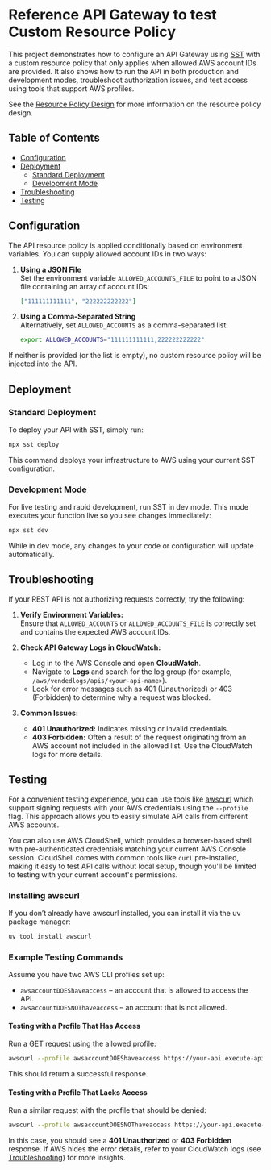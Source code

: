 # Reference API Gateway to test Custom Resource Policy

This project demonstrates how to configure an API Gateway using [SST](https://sst.dev/) with a custom resource policy that only applies when allowed AWS account IDs are provided. It also shows how to run the API in both production and development modes, troubleshoot authorization issues, and test access using tools that support AWS profiles.

See the [Resource Policy Design](./docs/RESOURCE-POLICY-DESIGN.md) for more information on the resource policy design.

## Table of Contents

-   [Configuration](https://chatgpt.com/c/67a37c4b-0480-8012-9b6b-3c8f34d088eb#configuration)
-   [Deployment](https://chatgpt.com/c/67a37c4b-0480-8012-9b6b-3c8f34d088eb#deployment)
    -   [Standard Deployment](https://chatgpt.com/c/67a37c4b-0480-8012-9b6b-3c8f34d088eb#standard-deployment)
    -   [Development Mode](https://chatgpt.com/c/67a37c4b-0480-8012-9b6b-3c8f34d088eb#development-mode)
-   [Troubleshooting](https://chatgpt.com/c/67a37c4b-0480-8012-9b6b-3c8f34d088eb#troubleshooting)
-   [Testing](https://chatgpt.com/c/67a37c4b-0480-8012-9b6b-3c8f34d088eb#testing)

## Configuration

The API resource policy is applied conditionally based on environment variables. You can supply allowed account IDs in two ways:

1.  **Using a JSON File**  
    Set the environment variable `ALLOWED_ACCOUNTS_FILE` to point to a JSON file containing an array of account IDs:
    
    ```json
    ["111111111111", "222222222222"]
    
    ```
    
2.  **Using a Comma-Separated String**  
    Alternatively, set `ALLOWED_ACCOUNTS` as a comma-separated list:
    
    ```bash
    export ALLOWED_ACCOUNTS="111111111111,222222222222"
    
    ```
    

If neither is provided (or the list is empty), no custom resource policy will be injected into the API.

## Deployment

### Standard Deployment

To deploy your API with SST, simply run:

```bash
npx sst deploy

```

This command deploys your infrastructure to AWS using your current SST configuration.

### Development Mode

For live testing and rapid development, run SST in dev mode. This mode executes your function live so you see changes immediately:

```bash
npx sst dev

```

While in dev mode, any changes to your code or configuration will update automatically.

## Troubleshooting

If your REST API is not authorizing requests correctly, try the following:

1.  **Verify Environment Variables:**  
    Ensure that `ALLOWED_ACCOUNTS` or `ALLOWED_ACCOUNTS_FILE` is correctly set and contains the expected AWS account IDs.
    
2.  **Check API Gateway Logs in CloudWatch:**
    
    -   Log in to the AWS Console and open **CloudWatch**.
    -   Navigate to **Logs** and search for the log group (for example, `/aws/vendedlogs/apis/<your-api-name>`).
    -   Look for error messages such as 401 (Unauthorized) or 403 (Forbidden) to determine why a request was blocked.
3.  **Common Issues:**
    
    -   **401 Unauthorized:** Indicates missing or invalid credentials.
    -   **403 Forbidden:** Often a result of the request originating from an AWS account not included in the allowed list. Use the CloudWatch logs for more details.

## Testing
For a convenient testing experience, you can use tools like [awscurl](https://github.com/okigan/awscurl) which support signing requests with your AWS credentials using the `--profile` flag. This approach allows you to easily simulate API calls from different AWS accounts. 

You can also use AWS CloudShell, which provides a browser-based shell with pre-authenticated credentials matching your current AWS Console session. CloudShell comes with common tools like `curl` pre-installed, making it easy to test API calls without local setup, though you'll be limited to testing with your current account's permissions.

### Installing awscurl

If you don’t already have awscurl installed, you can install it via the uv package manager:

```bash
uv tool install awscurl

```

### Example Testing Commands

Assume you have two AWS CLI profiles set up:

-   `awsaccountDOEShaveaccess` – an account that is allowed to access the API.
-   `awsaccountDOESNOThaveaccess` – an account that is not allowed.

#### Testing with a Profile That Has Access

Run a GET request using the allowed profile:

```bash
awscurl --profile awsaccountDOEShaveaccess https://your-api.execute-api.YOUR_REGION.amazonaws.com/your_stage/

```

This should return a successful response.

#### Testing with a Profile That Lacks Access

Run a similar request with the profile that should be denied:

```bash
awscurl --profile awsaccountDOESNOThaveaccess https://your-api.execute-api.YOUR_REGION.amazonaws.com/your_stage/

```

In this case, you should see a **401 Unauthorized** or **403 Forbidden** response. If AWS hides the error details, refer to your CloudWatch logs (see [Troubleshooting](https://chatgpt.com/c/67a37c4b-0480-8012-9b6b-3c8f34d088eb#troubleshooting)) for more insights.
